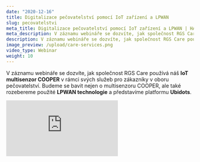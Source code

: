 ```yaml
---
date: "2020-12-16"
title: Digitalizace pečovatelství pomocí IoT zařízení a LPWAN
slug: pecovatelstvi
meta_title: Digitalizace pečovatelství pomocí IoT zařízení a LPWAN | HARDWARIO Academy
meta_description: V záznamu webináře se dozvíte, jak společnost RGS Care používá náš IoT multisenzor COOPER v rámci svých služeb pro zákazníky v oboru pečovatelství.
description: V záznamu webináře se dozvíte, jak společnost RGS Care používá náš IoT multisenzor COOPER v rámci svých služeb pro zákazníky v oboru pečovatelství.
image_preview: /upload/care-services.png
video_type: Webinar
weight: 10
---
```


V záznamu webináře se dozvíte, jak společnost RGS Care používá náš **IoT multisenzor COOPER** v rámci svých služeb pro zákazníky v oboru pečovatelství. Budeme se bavit nejen o multisenzoru COOPER, ale také rozebereme použité **LPWAN technologie** a představíme platformu **Ubidots**.

<div class = "video-container">
<iframe src="https://www.youtube.com/embed/-VhUh-Ea2OE?modestbranding=1&amp;showinfo=0&amp;rel=0&amp;html5=1&amp;widgetid=2" frameborder="0" allow="accelerometer; autoplay; encrypted-media; gyroscope; picture-in-picture" allowfullscreen></iframe>
</div>